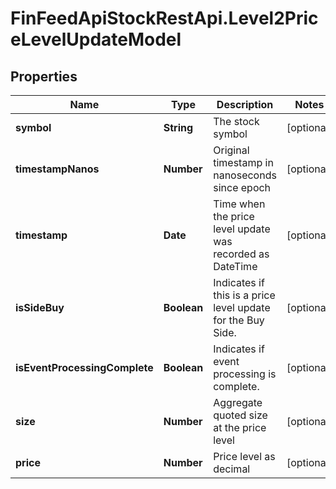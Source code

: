 # FinFeedApiStockRestApi.Level2PriceLevelUpdateModel

## Properties

Name | Type | Description | Notes
------------ | ------------- | ------------- | -------------
**symbol** | **String** | The stock symbol | [optional] 
**timestampNanos** | **Number** | Original timestamp in nanoseconds since epoch | [optional] 
**timestamp** | **Date** | Time when the price level update was recorded as DateTime | [optional] 
**isSideBuy** | **Boolean** | Indicates if this is a price level update for the Buy Side. | [optional] 
**isEventProcessingComplete** | **Boolean** | Indicates if event processing is complete. | [optional] 
**size** | **Number** | Aggregate quoted size at the price level | [optional] 
**price** | **Number** | Price level as decimal | [optional] 


